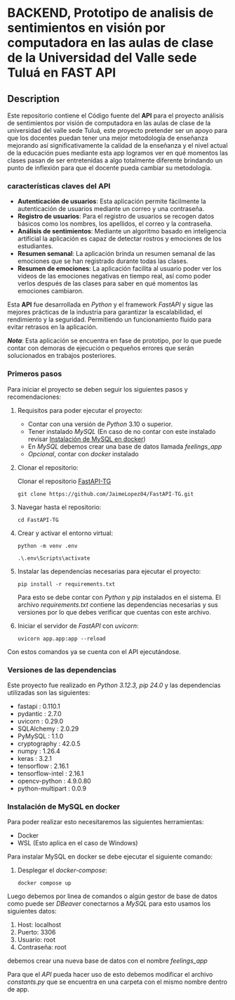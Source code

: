 
# BACKEND, Prototipo de analisis de sentimientos en visión por computadora en las aulas de clase de la Universidad del Valle sede Tuluá en FAST API

## Description

Este repositorio contiene el Código fuente del **API** para el proyecto análisis de sentimientos por visión de computadora en las aulas de clase de la universidad del valle sede Tuluá, este proyecto pretender ser un apoyo para que los docentes puedan tener una mejor metodología de enseñanza mejorando así significativamente la calidad de la enseñanza y el nivel actual de la educación pues mediante esta app logramos ver en qué momentos las clases pasan de ser entretenidas a algo totalmente diferente brindando un punto de inflexión para que el docente pueda cambiar su metodología.

### características claves del **API**

- **Autenticación de usuarios**: Esta aplicación permite fácilmente la autenticación de usuarios mediante un correo y una contraseña.
- **Registro de usuarios**: Para el registro de usuarios se recogen datos básicos como los nombres, los apellidos, el correo y la contraseña.
- **Análisis de sentimientos**: Mediante un algoritmo basado en inteligencia artificial la aplicación es capaz de detectar rostros y emociones de los estudiantes.
- **Resumen semanal**: La aplicación brinda un resumen semanal de las emociones que se han registrado durante todas las clases.
- **Resumen de emociones**: La aplicación facilita al usuario poder ver los videos de las emociones negativas en tiempo real, así como poder verlos después de las clases para saber en qué momentos las emociones cambiaron.

Esta **API** fue desarrollada en *Python* y el framework *FastAPI* y sigue las mejores prácticas de la industria para garantizar la escalabilidad, el rendimiento y la seguridad. Permitiendo un funcionamiento fluido para evitar retrasos en la aplicación.

***Nota***: Esta aplicación se encuentra en fase de prototipo, por lo que puede contar con demoras de ejecución o pequeños errores que serán solucionados en trabajos posteriores.

### Primeros pasos

Para iniciar el proyecto se deben seguir los siguientes pasos y recomendaciones:

1. Requisitos para poder ejecutar el proyecto:

    - Contar con una versión de *Python* 3.10 o superior.
    - Tener instalado *MySQL* (En caso de no contar con este instalado revisar [Instalación de MySQL en docker](#instalación-de-mysql-en-docker))
    - En *MySQL* debemos crear una base de datos llamada *feelings_app*
    - *Opcional*, contar con *docker* instalado

2. Clonar el repositorio:

    Clonar el repositorio [FastAPI-TG](https://github.com/JaimeLopez04/FastAPI-TG.git)

    ```shell
    git clone https://github.com/JaimeLopez04/FastAPI-TG.git
    ```

3. Navegar hasta el repositorio:

    ```shell
    cd FastAPI-TG
    ```

4. Crear y activar el entorno virtual:

     ``` shell
     python -m venv .env

     .\.env\Scripts\activate
     ```

5. Instalar las dependencias necesarias para ejecutar el proyecto:

    ```shell
    pip install -r requirements.txt
    ```

    Para esto se debe contar con *Python* y *pip* instalados en el sistema. El archivo *requirements.txt* contiene las dependencias necesarias y sus versiones por lo que debes verificar que cuentas con este archivo.

6. Iniciar el servidor de *FastAPI* con *uvicorn*:

    ```shell
    uvicorn app.app:app --reload
    ```

Con estos comandos ya se cuenta con el API ejecutándose.

### Versiones de las dependencias

Este proyecto fue realizado en *Python 3.12.3, pip 24.0* y las dependencias utilizadas son las siguientes:

- fastapi : 0.110.1
- pydantic : 2.7.0
- uvicorn : 0.29.0
- SQLAlchemy : 2.0.29
- PyMySQL : 1.1.0
- cryptography : 42.0.5
- numpy : 1.26.4
- keras : 3.2.1
- tensorflow : 2.16.1
- tensorflow-intel : 2.16.1
- opencv-python : 4.9.0.80
- python-multipart : 0.0.9

### Instalación de MySQL en docker

Para poder realizar esto necesitaremos las siguientes herramientas:

- Docker
- WSL (Esto aplica en el caso de Windows)

Para instalar MySQL en docker se debe ejecutar el siguiente comando:

1. Desplegar el *docker-compose*:

    ```shell
    docker compose up
    ```

Luego debemos por linea de comandos o algún gestor de base de datos como puede ser *DBeaver* conectarnos a *MySQL* para esto usamos los siguientes datos:

1. Host: localhost
2. Puerto: 3306
3. Usuario: root
4. Contraseña: root

debemos crear una nueva base de datos con el nombre *feelings_app*

Para que el *API* pueda hacer uso de esto debemos modificar el archivo *constants.py* que se encuentra en una carpeta con el mismo nombre dentro de app.
